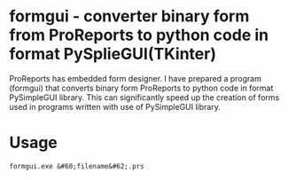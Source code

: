 # formgui - converter binary form from ProReports to python code in format PySplieGUI(TKinter)

ProReports has embedded form designer. I have prepared a program (formgui) that converts binary form ProReports to python code in format PySimpleGUI library. This can significantly speed up the creation of forms used in programs written with use of PySimpleGUI library. 

# Usage

```
formgui.exe &#60;filename&#62;.prs
```



